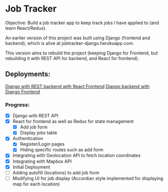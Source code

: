 # Job Tracker

Objective: Build a job tracker app to keep track jobs I have applied to (and learn React/Redux).

An earlier version of this project was built using Django (frontend and backend), which is alive at jobtracker-django.herokuapp.com.

This version aims to rebuild the project (keeping Django for Frontend, but rebuilding it with REST API for backend, and React for frontend).

## Deployments:

[Django with REST backend with React Frontend](https://jobtracker-react.herokuapp.com/)
[Django backend with Django Frontend](https://jobtracker-django.herokuapp.com/)

### Progress:

- [x] Django with REST API
- [x] React for frontend as well as Redux for state management
  - [x] Add job form
  - [x] Display jobs table
- [x] Authentication
  - [x] Register/Login pages
  - [x] Hiding specific routes such as add form
- [x] Integrating with Geolocation API to fetch location coordinates
- [x] Integrating with Mapbox API
- [x] Initial Deployment
- [ ] Adding autofill (locations) to add job form
- [ ] Modifying UI for job display (Accordian style implemented for displaying map for each location)
